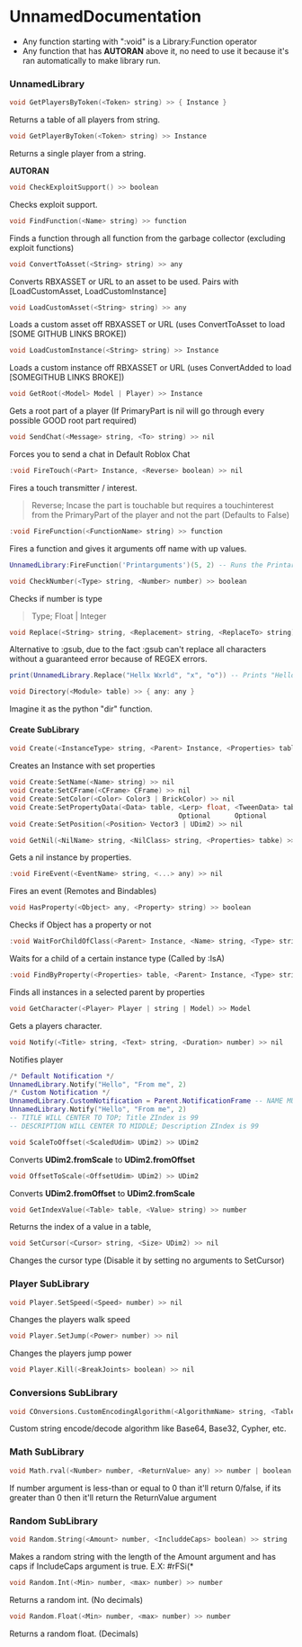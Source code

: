 # UnnamedDocumentation

- Any function starting with ":void" is a Library:Function operator
- Any function that has **AUTORAN** above it, no need to use it because it's ran automatically to make library run.
### UnnamedLibrary
```cpp
void GetPlayersByToken(<Token> string) >> { Instance }
```
Returns a table of all players from string.

```cpp
void GetPlayerByToken(<Token> string) >> Instance
```
Returns a single player from a string.

**AUTORAN**
```cpp
void CheckExploitSupport() >> boolean
```
Checks exploit support.

```cpp
void FindFunction(<Name> string) >> function
```
Finds a function through all function from the garbage collector (excluding exploit functions)

```cpp
void ConvertToAsset(<String> string) >> any
```
Converts RBXASSET or URL to an asset to be used. Pairs with [LoadCustomAsset, LoadCustomInstance]

```cpp
void LoadCustomAsset(<String> string) >> any
```
Loads a custom asset off RBXASSET or URL (uses ConvertToAsset to load [SOME GITHUB LINKS BROKE])

```cpp
void LoadCustomInstance(<String> string) >> Instance
```
Loads a custom instance off RBXASSET or URL (uses ConvertAdded to load [SOMEGITHUB LINKS BROKE])

```cpp
void GetRoot(<Model> Model | Player) >> Instance
```
Gets a root part of a player (If PrimaryPart is nil will go through every possible GOOD root part required)

```cpp
void SendChat(<Message> string, <To> string) >> nil
```
Forces you to send a chat in Default Roblox Chat

```cpp
:void FireTouch(<Part> Instance, <Reverse> boolean) >> nil
```
Fires a touch transmitter / interest.
> Reverse; Incase the part is touchable but requires a touchinterest from the PrimaryPart of the player and not the part (Defaults to False)

```cpp
:void FireFunction(<FunctionName> string) >> function
```
Fires a function and gives it arguments off name with up values.
```lua
UnnamedLibrary:FireFunction('Printarguments')(5, 2) -- Runs the Printarguments function and passed "5, 2" as the arguments.
```

```cpp
void CheckNumber(<Type> string, <Number> number) >> boolean
```
Checks if number is type
> Type; Float | Integer

```cpp
void Replace(<String> string, <Replacement> string, <ReplaceTo> string) >> string
```
Alternative to :gsub, due to the fact :gsub can't replace all characters without a guaranteed error because of REGEX errors.
```lua
print(UnnamedLibrary.Replace("Hellx Wxrld", "x", "o")) -- Prints "Hello World"
```

```cpp
void Directory(<Module> table) >> { any: any }
```
Imagine it as the python "dir" function.

#### Create SubLibrary
```cpp
void Create(<InstanceType> string, <Parent> Instance, <Properties> table) >> class
```
Creates an Instance with set properties

```cpp
void Create:SetName(<Name> string) >> nil
void Create:SetCFrame(<CFrame> CFrame) >> nil
void Create:SetColor(<Color> Color3 | BrickColor) >> nil
void Create:SetPropertyData(<Data> table, <Lerp> float, <TweenData> table) >> nil
                                          Optional      Optional
void Create:SetPosition(<Position> Vector3 | UDim2) >> nil
```

```cpp
void GetNil(<NilName> string, <NilClass> string, <Properties> tabke) >> nil (Instance)
```
Gets a nil instance by properties.

```cpp
:void FireEvent(<EventName> string, <...> any) >> nil
```
Fires an event (Remotes and Bindables)

```cpp
void HasProperty(<Object> any, <Property> string) >> boolean
```
Checks if Object has a property or not

```cpp
:void WaitForChildOfClass(<Parent> Instance, <Name> string, <Type> string, <WaitFor> string)
```
Waits for a child of a certain instance type (Called by :IsA)

```cpp
:void FindByProperty(<Properties> table, <Parent> Instance, <Type> string) >> { Instance }
```
Finds all instances in a selected parent by properties

```cpp
void GetCharacter(<Player> Player | string | Model) >> Model
```
Gets a players character.

```cpp
void Notify(<Title> string, <Text> string, <Duration> number) >> nil
```
Notifies player
```lua
/* Default Notification */
UnnamedLibrary.Notify("Hello", "From me", 2)
/* Custom Notification */
UnnamedLibrary.CustomNotification = Parent.NotificationFrame -- NAME MUST BE "NotificationFrame" AND MUST BE A "Frame"
UnnamedLibrary.Notify("Hello", "From me", 2)
-- TITLE WILL CENTER TO TOP; Title ZIndex is 99
-- DESCRIPTION WILL CENTER TO MIDDLE; Description ZIndex is 99
```
```cpp
void ScaleToOffset(<ScaledUdim> UDim2) >> UDim2
```
Converts **UDim2.fromScale** to **UDim2.fromOffset**

```cpp
void OffsetToScale(<OffsetUdim> UDim2) >> UDim2
```
Converts **UDim2.fromOffset** to **UDim2.fromScale**

```cpp
void GetIndexValue(<Table> table, <Value> string) >> number
```
Returns the index of a value in a table,

```cpp
void SetCursor(<Cursor> string, <Size> UDim2) >> nil
```
Changes the cursor type (Disable it by setting no arguments to SetCursor)

### Player SubLibrary
```cpp
void Player.SetSpeed(<Speed> number) >> nil
```
Changes the players walk speed

```cpp
void Player.SetJump(<Power> number) >> nil
```
Changes the players jump power

```cpp
void Player.Kill(<BreakJoints> boolean) >> nil
```

### Conversions SubLibrary
```cpp
void COnversions.CustomEncodingAlgorithm(<AlgorithmName> string, <Table> table) >> { function, function, table }
```
Custom string encode/decode algorithm like Base64, Base32, Cypher, etc.

### Math SubLibrary
```cpp
void Math.rval(<Number> number, <ReturnValue> any) >> number | boolean
```
If number argument is less-than or equal to 0 than it'll return 0/false, if its greater than 0 then it'll return the ReturnValue argument

### Random SubLibrary
```cpp
void Random.String(<Amount> number, <IncluddeCaps> boolean) >> string
```
Makes a random string with the length of the Amount argument and has caps if IncludeCaps argument is true.
E.X: #rFSi(*

```cpp
void Random.Int(<Min> number, <max> number) >> number
```
Returns a random int. (No decimals)


```cpp
void Random.Float(<Min> number, <max> number) >> number
```
Returns a random float. (Decimals)
